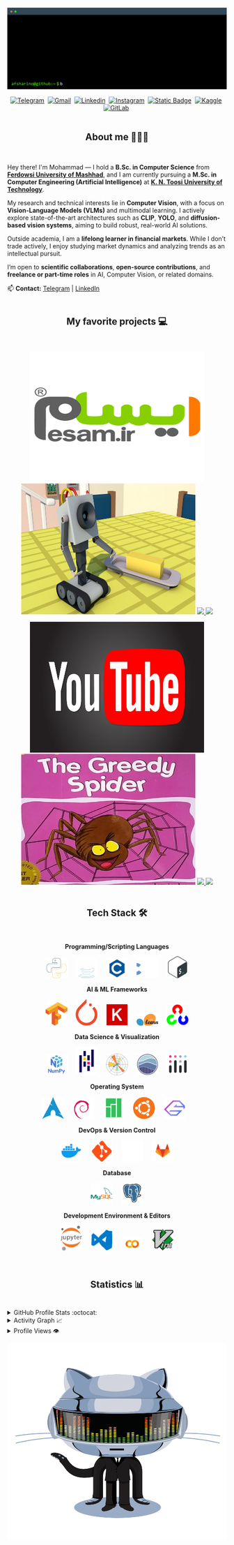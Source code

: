 <p>
    <img w src="https://github.com/afsharino/afsharino/blob/main/images/banners/terminal-banner.gif" />
</p>

<p align="center">
    <a href="https://t.me/afsharino">
    <img src="https://img.shields.io/badge/Telegram-2CA5E0?style=for-the-badge&logo=telegram&logoColor=white" alt="Telegram" /></a>&nbsp;
    <a href="mailto:mohammadafshari.fum.ac.ir@gmail.com">
    <img src="https://img.shields.io/badge/Gmail-D14836?style=for-the-badge&logo=gmail&logoColor=white" alt="Gmail" /></a>&nbsp;
    <a href="https://www.linkedin.com/in/afsharino?lipi=urn%3Ali%3Apage%3Ad_flagship3_profile_view_base_contact_details%3B1aMkcKXtRjCK27sjKAFWDQ%3D%3D"> 
    <img src="https://img.shields.io/badge/linkedin-%230077B5.svg?style=for-the-badge&logo=linkedin&logoColor=white" alt="Linkedin" /></a>&nbsp;
    <a href="https://www.instagram.com/lmohammadafsharil/">
    <img src="https://img.shields.io/badge/Instagram-%2523E4405F.svg?style=for-the-badge&logo=instagram&logoColor=white&labelColor=9d4edd&color=9d4edd" alt="Instagram" /></a>&nbsp;
    <a href="https://medium.com/@mohammadafshari">
    <img alt="Static Badge" src="https://img.shields.io/badge/Medium-12100E?style=for-the-badge&logo=medium"></a>&nbsp;
    <a href="https://www.kaggle.com/mohammadafshari">
    <img src="https://img.shields.io/badge/Kaggle-20BEFF?style=for-the-badge&logo=Kaggle&logoColor=white" alt="Kaggle" /></a>&nbsp;
    <a href="https://gitlab.com/afsharino">
    <img src="https://img.shields.io/badge/gitlab-%2523181717.svg?style=for-the-badge&logo=gitlab&logoColor=white&labelColor=orange&color=orange" alt="GitLab" /></a>&nbsp;
    <br />
    <br />
    <h2 align="center">About me 👨🏻‍💻</h2>
</p>
<br />

<p align="left">
    Hey there! I'm Mohammad — I hold a <b>B.Sc. in Computer Science</b> from 
<a href="https://um.ac.ir/#"><b>Ferdowsi University of Mashhad</b></a>, and I am currently pursuing a 
<b>M.Sc. in Computer Engineering (Artificial Intelligence)</b> at 
<a href="https://kntu.ac.ir/"><b>K. N. Toosi University of Technology</b></a>.

My research and technical interests lie in <b>Computer Vision</b>, with a focus on 
<b>Vision-Language Models (VLMs)</b> and multimodal learning. 
I actively explore state-of-the-art architectures such as <b>CLIP</b>, <b>YOLO</b>, and 
<b>diffusion-based vision systems</b>, aiming to build robust, real-world AI solutions.

Outside academia, I am a <b>lifelong learner in financial markets</b>. 
While I don’t trade actively, I enjoy studying market dynamics and analyzing trends as an intellectual pursuit.

I’m open to <b>scientific collaborations</b>, <b>open-source contributions</b>, and 
<b>freelance or part-time roles</b> in AI, Computer Vision, or related domains.

📫 <b>Contact:</b> 
<a href="https://t.me/afsharino">Telegram</a> | 
<a href="https://linkedin.com/in/afsharino">LinkedIn</a>
<br />
<br />
<h2 align="center">My favorite projects 💻</h2>
</p>
<br />

<p align="center">
  <img width="400" height="300" src="https://github.com/afsharino/afsharino/blob/main/images/favourite%20projects/esam.png" />
  <img width="400" height="300" src="https://github.com/afsharino/afsharino/blob/main/images/favourite%20projects/butter-robot.jpg" />
  
 <a href="https://github.com/afsharino/ICDS-Internship/tree/main/07.Image%20Processing/E-commerce%20product%20image%20classification">
  <img align="" src="https://github-readme-stats-sigma-five.vercel.app/api/pin/?username=afsharino&repo=ICDS-Internship&theme=tokyonight" />
</a>
  
  <a href="https://github.com/afsharino/Butter-Robot">
  <img align="" src="https://github-readme-stats-sigma-five.vercel.app/api/pin/?username=afsharino&repo=Butter-Robot&theme=tokyonight" />
</a>
</p>

<p align="center">
  <img width="400" height="300" src="https://github.com/afsharino/B.SC-Students/raw/main/images/youtube.jpg" />
  <img width="400" height="300" src="https://raw.githubusercontent.com/afsharino/B.SC-Students/main/images/greedy-spider.jpg" />
  
 <a href="https://github.com/afsharino/Youtube-Data-Analysis">
  <img align="" src="https://github-readme-stats-sigma-five.vercel.app/api/pin/?username=afsharino&repo=Youtube-Data-Analysis&theme=tokyonight" />
</a>
  
  <a href="https://github.com/afsharino/B.SC-Students/tree/main/01.%20Introduction%20To%20Programming/Greedy-Spider">
  <img align="" src="https://github-readme-stats-sigma-five.vercel.app/api/pin/?username=afsharino&repo=B.SC-Students&theme=tokyonight" />
</a>
    <br />
    <br />
    <h2 align="center"> Tech Stack 🛠️ </h2>
</p>
<br />

<!-- Languages -->
<p align="center"><strong>Programming/Scripting Languages</strong></p>
<p align="center">
  <a href="https://www.python.org/"><img src="https://github.com/afsharino/afsharino/blob/main/images/tech-stack/languages/python-logo.svg" width="50" /></a>&nbsp;&nbsp;&nbsp;&nbsp;
  <a href="https://www.java.com/en/"><img src="https://github.com/afsharino/afsharino/blob/main/images/tech-stack/languages/java-logo.svg" width="50" /></a>&nbsp;&nbsp;&nbsp;&nbsp;
  <a href="https://www.codeblocks.org/"><img src="https://github.com/afsharino/afsharino/blob/main/images/tech-stack/languages/c-logo.gif" width="50" /></a>&nbsp;&nbsp;&nbsp;&nbsp;
  <a href="https://isocpp.org/"><img src="https://github.com/afsharino/afsharino/blob/main/images/tech-stack/languages/cpp-logo.svg" width="50" /></a>&nbsp;&nbsp;&nbsp;&nbsp;
  <a href="http://gnu.org/software/bash/bash.html"><img src="https://github.com/afsharino/afsharino/blob/main/images/tech-stack/languages/bash-logo.svg" width="50" /></a>
</p>

<!-- AI/ML Frameworks -->
<p align="center"><strong>AI & ML Frameworks</strong></p>
<p align="center">
  <a href="https://www.tensorflow.org/"><img src="https://github.com/afsharino/afsharino/blob/main/images/tech-stack/ai-frameworks/Tensorflow-logo.png" width="50" /></a>&nbsp;&nbsp;&nbsp;&nbsp;
  <a href="https://pytorch.org/"><img src="https://github.com/afsharino/afsharino/blob/main/images/tech-stack/ai-frameworks/pyTorch-logo.png" width="50" /></a>&nbsp;&nbsp;&nbsp;&nbsp;
  <a href="https://keras.io/"><img src="https://github.com/afsharino/afsharino/blob/main/images/tech-stack/ai-frameworks/keras-logo.png" width="50" /></a>&nbsp;&nbsp;&nbsp;&nbsp;
  <a href="https://scikit-learn.org/"><img src="https://github.com/afsharino/afsharino/blob/main/images/tech-stack/ai-frameworks/scikitlearn-logo.png" width="50" /></a>&nbsp;&nbsp;&nbsp;&nbsp;
  <a href="https://opencv.org/"><img src="https://github.com/afsharino/afsharino/blob/main/images/tech-stack/ai-frameworks/opencv-logo.png" width="50" /></a>
</p>

<!-- Data Science & Visualization -->
<p align="center"><strong>Data Science & Visualization</strong></p>
<p align="center">
  <a href="https://numpy.org/"><img src="https://github.com/afsharino/afsharino/blob/main/images/tech-stack/data-science-visualization/numpy-logo.png" width="50" /></a>&nbsp;&nbsp;&nbsp;&nbsp;
  <a href="https://pandas.pydata.org/"><img src="https://github.com/afsharino/afsharino/blob/main/images/tech-stack/data-science-visualization/pandas-logo.png" width="50" /></a>&nbsp;&nbsp;&nbsp;&nbsp;
  <a href="https://matplotlib.org/"><img src="https://github.com/afsharino/afsharino/blob/main/images/tech-stack/data-science-visualization/matplot-logo.png" width="50" /></a>&nbsp;&nbsp;&nbsp;&nbsp;
  <a href="https://seaborn.pydata.org/"><img src="https://github.com/afsharino/afsharino/blob/main/images/tech-stack/data-science-visualization/seaborn-logo.png" width="50" /></a>&nbsp;&nbsp;&nbsp;&nbsp;
  <a href="https://plotly.com/"><img src="https://github.com/afsharino/afsharino/blob/main/images/tech-stack/data-science-visualization/plotly-logo.png" width="50" /></a>
</p>

<!-- Operating System -->
<p align="center"><strong>Operating System</strong></p>
<p align="center">
  <a href="https://archlinux.org/"><img src="https://github.com/afsharino/afsharino/blob/main/images/tech-stack/operating-systems/archlinux-logo.png" width="50" /></a>&nbsp;&nbsp;&nbsp;&nbsp;
  <a href="https://www.debian.org/"><img src="https://github.com/afsharino/afsharino/blob/main/images/tech-stack/operating-systems/debian-logo.gif" width="50" /></a>&nbsp;&nbsp;&nbsp;&nbsp;
  <a href="https://manjaro.org/"><img src="https://github.com/afsharino/afsharino/blob/main/images/tech-stack/operating-systems/manjaro-logo.png" width="50" /></a>&nbsp;&nbsp;&nbsp;&nbsp;
  <a href="https://ubuntu.com/"><img src="https://github.com/afsharino/afsharino/blob/main/images/tech-stack/operating-systems/ubuntu-logo.gif" width="50" /></a>&nbsp;&nbsp;&nbsp;&nbsp;
  <a href="https://garudalinux.org/"><img src="https://github.com/afsharino/afsharino/blob/main/images/tech-stack/operating-systems/garudalinux-logo.png" width="50" /></a>&nbsp;&nbsp;&nbsp;&nbsp;
</p>

<!-- DevOps & Version Control -->
<p align="center"><strong>DevOps & Version Control</strong></p>
<p align="center">
  <a href="https://www.docker.com/"><img src="https://github.com/afsharino/afsharino/blob/main/images/tech-stack/devops-version-control/docker-logo.svg" width="50" /></a>&nbsp;&nbsp;&nbsp;&nbsp;
  <a href="https://git-scm.com/"><img src="https://github.com/afsharino/afsharino/blob/main/images/tech-stack/devops-version-control/git-logo.gif" width="50" /></a>&nbsp;&nbsp;&nbsp;&nbsp;
  <a href="https://github.com/"><img src="https://github.com/afsharino/afsharino/blob/main/images/tech-stack/devops-version-control/github-logo.svg" width="50" /></a>&nbsp;&nbsp;&nbsp;&nbsp;
  <a href="https://gitlab.com/afsharino"><img src="https://github.com/afsharino/afsharino/blob/main/images/tech-stack/devops-version-control/gitlab-logo.gif" width="50" /></a>
</p>

<!-- Database -->
<p align="center"><strong>Database</strong></p>
<p align="center">
  <a href="https://www.mysql.com/"><img src="https://github.com/afsharino/afsharino/blob/main/images/tech-stack/databases/mysql-logo.svg" width="50" /></a>&nbsp;&nbsp;&nbsp;&nbsp;
  <a href="https://www.postgresql.org/"><img src="https://github.com/afsharino/afsharino/blob/main/images/tech-stack/databases/postgres-logo.gif" width="50" /></a>
</p>

<!-- Development Environment -->
<p align="center"><strong>Development Environment & Editors</strong></p>
<p align="center">
  <a href="https://jupyter.org/"><img src="https://github.com/afsharino/afsharino/blob/main/images/tech-stack/development-environments/jupyter-logo.png" width="50" /></a>&nbsp;&nbsp;&nbsp;&nbsp;
  <a href="https://code.visualstudio.com/"><img src="https://github.com/afsharino/afsharino/blob/main/images/tech-stack/development-environments/vscode-logo.webp" width="50" /></a>&nbsp;&nbsp;&nbsp;&nbsp;
  <a href="https://colab.research.google.com/"><img src="https://github.com/afsharino/afsharino/blob/main/images/tech-stack/development-environments/google-colaboratory-logo.png" width="50" /></a>&nbsp;&nbsp;&nbsp;&nbsp;
  <a href="https://www.vim.org/"><img src="https://github.com/afsharino/afsharino/blob/main/images/tech-stack/development-environments/vim-logo.svg" width="50" /></a>
</p>
<br />
<h2 align="center">Statistics 📊 </h2>
<br />

<details>
    <summary>GitHub Profile Stats :octocat:</summary>
    <br/>
    <p align="center">
        <img src="https://github-readme-stats-sigma-five.vercel.app/api?username=afsharino&layout=compact&theme=tokyonight&show_icons=true" width="420" height="165"/>
    <img  src="https://github-readme-streak-stats.herokuapp.com/?user=afsharino&theme=tokyonight" width="420"/>
    <img src="https://github-readme-stats-sigma-five.vercel.app/api/top-langs/?username=afsharino&layout=compact&theme=tokyonight&show_icons=true" width="400"/>
    </p>
    <br/>
</details>

<details>
    <summary>Activity Graph 📈</summary>
    <br/>
     <p align="center">
        <img src="https://github-readme-activity-graph.vercel.app/graph?username=afsharino&theme=dracula&area=true&hide_border=true#gh-dark-mode-only" width="100%">
     </p>
</details>

<details>
    <summary>Profile Views 👁️</summary>
    <br/>
    <img src="https://komarev.com/ghpvc/?username=afsharino&label=PROFILE+VIEWS&style=for-the-badge&color=blueviolet">
</details>
<p align="center">
    <img alt="github cat gif" width="600" height="450" src="https://github.com/afsharino/afsharino/blob/main/images/animated/daftpunktocat-thomas.gif">
</p>
<!--<p align="center">
    <img src="https://github-profile-trophy.vercel.app/?username=afsharino&theme=discord" />
</p>-->

<!--
**afsharino/afsharino** is a ✨ _special_ ✨ repository because its `README.md` (this file) appears on your GitHub profile.

Here are some ideas to get you started:

- 🔭 I’m currently working on ...
- 🌱 I’m currently learning ...
- 👯 I’m looking to collaborate on ...
- 🤔 I’m looking for help with ...
- 💬 Ask me about ...
- 📫 How to reach me: ...
- 😄 Pronouns: ...
- ⚡ Fun fact: ...
-->
